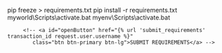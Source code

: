 pip freeze > requirements.txt
pip install -r requirements.txt
myworld\Scripts\activate.bat
myenv\Scripts\activate.bat

 <!-- {% if user_profile.user.username and user_profile.user.email and user_profile.user.first_name and user_profile.user.last_name and user_profile.country and user_profile.state and user_profile.website_link and user_profile.about_me  and user_profile.skills.all and user_profile.certifications.all and user_profile.languages.all %} -->

         <!-- <a id="openButton" href="{% url 'submit_requirements' transaction_id request.user.username %}"
            class="btn btn-primary btn-lg">SUBMIT REQUIREMENTS</a> -->


